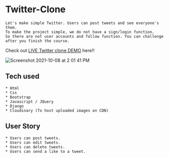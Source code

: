 # Twitter-Clone

```
Let's make simple Twitter. Users can post tweets and see everyone's them.
To make the project simple, we do not have a sign/login function.
So there are not user accounts and follow function. You can challenge after you finish the course.
```
Check out [LIVE Twitter clone DEMO](https://sy-twitter-clone.herokuapp.com/) here!!

![Screenshot 2021-10-08 at 2 01 41 PM](https://user-images.githubusercontent.com/89776958/136524680-d3134262-9fbb-4cc2-9d2e-1f29a5821c2d.png)



## Tech used
```
* Html
* Css
* Bootstrap
* Javascript / JQuery
* Django
* Cloudinary (To host uploaded images on CDN)
```
## User Story
```
* Users can post tweets.
* Users can edit tweets.
* Users can delete tweets.
* Users can send a like to a tweet.
``` 